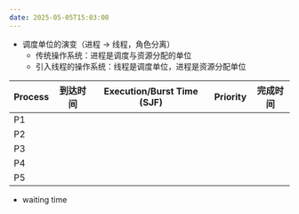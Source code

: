 ```yaml
---
date: 2025-05-05T15:03:00
---
```


- 调度单位的演变（进程 -> 线程，角色分离）
	- 传统操作系统：进程是调度与资源分配的单位
	- 引入线程的操作系统：线程是调度单位，进程是资源分配单位


| Process | 到达时间 | Execution/Burst Time (SJF) | Priority | 完成时间 |
| ------- | ---- | -------------------------- | -------- | ---- |
| P1      |      |                            |          |      |
| P2      |      |                            |          |      |
| P3      |      |                            |          |      |
| P4      |      |                            |          |      |
| P5      |      |                            |          |      |

- waiting time
